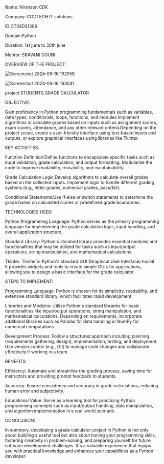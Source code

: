 Name: Niranson CDK

Company: CODTECH IT solutions

ID:CT08DS1369

Domain:Python

Duration: 1st june to 30th june

Mentor: SRAVANI GOUNI

OVERVIEW OF THE PROJECT:

![Screenshot 2024-06-16 192958](https://github.com/URK23CS1197/CODTECH-TASK2/assets/153480009/99f3f1c9-20d6-490a-b2d0-c927daa75ad2)

![Screenshot 2024-06-16 193041](https://github.com/URK23CS1197/CODTECH-TASK2/assets/153480009/50160cb0-2dea-49d5-84b8-3950e0687629)

project:STUDENTS GRADE CALCULATOR

OBJECTIVE:

Gain proficiency in Python programming fundamentals such as variables, data types, conditionals, loops, functions, and modules.Implement algorithms to calculate grades based on inputs such as assignment scores, exam scores, attendance, and any other relevant criteria.Depending on the project scope, create a user-friendly interface using text-based inputs and outputs, or explore graphical interfaces using libraries like Tkinter.

KEY ACTIVITIES:

Function Definition:Define functions to encapsulate specific tasks such as input validation, grade calculation, and output formatting.
Modularize the code to improve readability, reusability, and maintainability.


Grade Calculation Logic:Develop algorithms to calculate overall grades based on the collected inputs.
Implement logic to handle different grading systems (e.g., letter grades, numerical grades, pass/fail).


Conditional Statements:Use if-else or switch statements to determine the grade based on calculated scores or predefined grade boundaries.

TECHNOLOGIES USED:

Python Programming Language: Python serves as the primary programming language for implementing the grade calculation logic, input handling, and overall application structure.

Standard Library: Python's standard library provides essential modules and functionalities that may be utilized for tasks such as input/output operations, string manipulation, and mathematical calculations.

Tkinter: Tkinter is Python's standard GUI (Graphical User Interface) toolkit. It provides widgets and tools to create simple GUIs for applications, allowing you to design a basic interface for the grade calculator.

STEPS TO IMPLEMENT:

Programming Language: Python is chosen for its simplicity, readability, and extensive standard library, which facilitates rapid development.

Libraries and Modules: Utilize Python's standard libraries for basic functionalities like input/output operations, string manipulation, and mathematical calculations. Depending on requirements, incorporate additional libraries such as Pandas for data handling or NumPy for numerical computations.

Development Process: Follow a structured approach including planning (requirements gathering, design), implementation, testing, and deployment. Use version control (e.g., Git) to manage code changes and collaborate effectively if working in a team.

BENEFITS:

Efficiency: Automate and streamline the grading process, saving time for instructors and providing prompt feedback to students.

Accuracy: Ensure consistency and accuracy in grade calculations, reducing human error and subjectivity.

Educational Value: Serve as a learning tool for practicing Python programming concepts such as input/output handling, data manipulation, and algorithm implementation in a real-world scenario.

CONCLUSION:

In summary, developing a grade calculator project in Python is not only about building a useful tool but also about honing your programming skills, fostering creativity in problem-solving, and preparing yourself for future software development challenges. It's a valuable experience that equips you with practical knowledge and enhances your capabilities as a Python developer.
